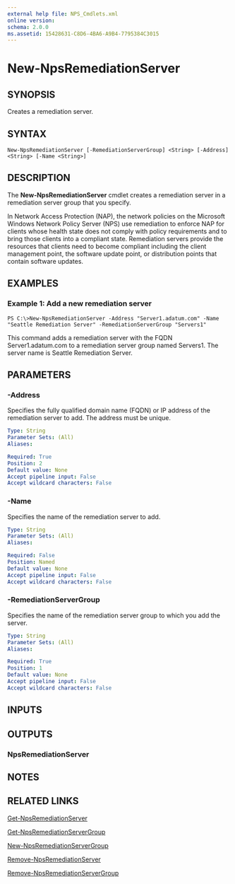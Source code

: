 ```yaml
---
external help file: NPS_Cmdlets.xml
online version: 
schema: 2.0.0
ms.assetid: 15428631-C8D6-4BA6-A9B4-7795384C3015
---
```


# New-NpsRemediationServer

## SYNOPSIS
Creates a remediation server.

## SYNTAX

```
New-NpsRemediationServer [-RemediationServerGroup] <String> [-Address] <String> [-Name <String>]
```

## DESCRIPTION
The **New-NpsRemediationServer** cmdlet creates a remediation server in a remediation server group that you specify.

In Network Access Protection (NAP), the network policies on the Microsoft Windows Network Policy Server (NPS) use remediation to enforce NAP for clients whose health state does not comply with policy requirements and to bring those clients into a compliant state.
Remediation servers provide the resources that clients need to become compliant including the client management point, the software update point, or distribution points that contain software updates.

## EXAMPLES

### Example 1: Add a new remediation server
```
PS C:\>New-NpsRemediationServer -Address "Server1.adatum.com" -Name "Seattle Remediation Server" -RemediationServerGroup "Servers1"
```

This command adds a remediation server with the FQDN Server1.adatum.com to a remediation server group named Servers1.
The server name is Seattle Remediation Server.

## PARAMETERS

### -Address
Specifies the fully qualified domain name (FQDN) or IP address of the remediation server to add.
The address must be unique.

```yaml
Type: String
Parameter Sets: (All)
Aliases: 

Required: True
Position: 2
Default value: None
Accept pipeline input: False
Accept wildcard characters: False
```

### -Name
Specifies the name of the remediation server to add.

```yaml
Type: String
Parameter Sets: (All)
Aliases: 

Required: False
Position: Named
Default value: None
Accept pipeline input: False
Accept wildcard characters: False
```

### -RemediationServerGroup
Specifies the name of the remediation server group to which you add the server.

```yaml
Type: String
Parameter Sets: (All)
Aliases: 

Required: True
Position: 1
Default value: None
Accept pipeline input: False
Accept wildcard characters: False
```

## INPUTS

## OUTPUTS

### NpsRemediationServer

## NOTES

## RELATED LINKS

[Get-NpsRemediationServer](./Get-NpsRemediationServer.md)

[Get-NpsRemediationServerGroup](./Get-NpsRemediationServerGroup.md)

[New-NpsRemediationServerGroup](./New-NpsRemediationServerGroup.md)

[Remove-NpsRemediationServer](./Remove-NpsRemediationServer.md)

[Remove-NpsRemediationServerGroup](./Remove-NpsRemediationServerGroup.md)

